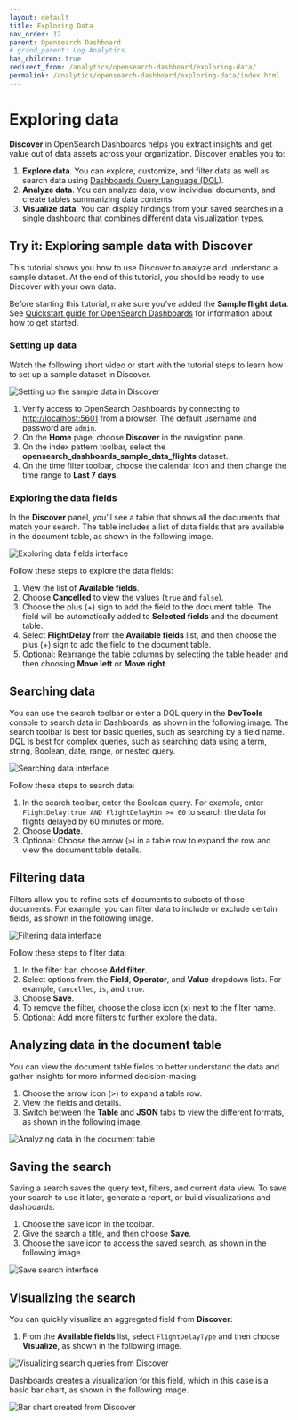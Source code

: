 ```yaml
---
layout: default
title: Exploring Data
nav_order: 12
parent: Opensearch Dashboard
# grand_parent: Log Analytics
has_children: true
redirect_from: /analytics/opensearch-dashboard/exploring-data/
permalink: /analytics/opensearch-dashboard/exploring-data/index.html
---
```



# Exploring data

**Discover**  in OpenSearch Dashboards helps you extract insights and get value out of data assets across your organization. Discover enables you to:

1.  **Explore data**. You can explore, customize, and filter data as well as search data using  [Dashboards Query Language (DQL)](https://opensearch.org/docs/latest/dashboards/dql/).
2.  **Analyze data**. You can analyze data, view individual documents, and create tables summarizing data contents.
3.  **Visualize data**. You can display findings from your saved searches in a single dashboard that combines different data visualization types.

## Try it: Exploring sample data with Discover[](https://opensearch.org/docs/latest/dashboards/discover/index-discover/#try-it-exploring-sample-data-with-discover)

This tutorial shows you how to use Discover to analyze and understand a sample dataset. At the end of this tutorial, you should be ready to use Discover with your own data.

Before starting this tutorial, make sure you’ve added the  **Sample flight data**. See  [Quickstart guide for OpenSearch Dashboards](https://opensearch.org/docs/latest/dashboards/quickstart-dashboards/)  for information about how to get started.

### Setting up data[](https://opensearch.org/docs/latest/dashboards/discover/index-discover/#setting-up-data)

Watch the following short video or start with the tutorial steps to learn how to set up a sample dataset in Discover.

![Setting up the sample data in Discover]({{site.baseurl}}/images/exploring-data/discover-setting-up-data.gif)

1.  Verify access to OpenSearch Dashboards by connecting to  [http://localhost:5601](http://localhost:5601/)  from a browser. The default username and password are  `admin`.
2.  On the  **Home**  page, choose  **Discover**  in the navigation pane.
3.  On the index pattern toolbar, select the  **opensearch_dashboards_sample_data_flights**  dataset.
4.  On the time filter toolbar, choose the calendar icon and then change the time range to  **Last 7 days**.

### Exploring the data fields[](https://opensearch.org/docs/latest/dashboards/discover/index-discover/#exploring-the-data-fields)

In the  **Discover**  panel, you’ll see a table that shows all the documents that match your search. The table includes a list of data fields that are available in the document table, as shown in the following image.

![Exploring data fields interface]({{site.baseurl}}/images/exploring-data/discover-data-fields.png)

Follow these steps to explore the data fields:

1.  View the list of  **Available fields**.
2.  Choose  **Cancelled**  to view the values (`true`  and  `false`).
3.  Choose the plus (+) sign to add the field to the document table. The field will be automatically added to  **Selected fields**  and the document table.
4.  Select  **FlightDelay**  from the  **Available fields**  list, and then choose the plus (+) sign to add the field to the document table.
5.  Optional: Rearrange the table columns by selecting the table header and then choosing  **Move left**  or  **Move right**.

## Searching data[](https://opensearch.org/docs/latest/dashboards/discover/index-discover/#searching-data)

You can use the search toolbar or enter a DQL query in the  **DevTools**  console to search data in Dashboards, as shown in the following image. The search toolbar is best for basic queries, such as searching by a field name. DQL is best for complex queries, such as searching data using a term, string, Boolean, date, range, or nested query.

![Searching data interface](https://opensearch.org/docs/latest/images/discover-search.png)

Follow these steps to search data:

1.  In the search toolbar, enter the Boolean query. For example, enter  `FlightDelay:true AND FlightDelayMin >= 60`  to search the data for flights delayed by 60 minutes or more.
2.  Choose  **Update**.
3.  Optional: Choose the arrow (`>`) in a table row to expand the row and view the document table details.

## Filtering data[](https://opensearch.org/docs/latest/dashboards/discover/index-discover/#filtering-data)

Filters allow you to refine sets of documents to subsets of those documents. For example, you can filter data to include or exclude certain fields, as shown in the following image.

![Filtering data interface]({{site.baseurl}}/images/exploring-data/discover-filter.png)

Follow these steps to filter data:

1.  In the filter bar, choose  **Add filter**.
2.  Select options from the  **Field**,  **Operator**, and  **Value**  dropdown lists. For example,  `Cancelled`,  `is`, and  `true`.
3.  Choose  **Save**.
4.  To remove the filter, choose the close icon (x) next to the filter name.
5.  Optional: Add more filters to further explore the data.

## Analyzing data in the document table[](https://opensearch.org/docs/latest/dashboards/discover/index-discover/#analyzing-data-in-the-document-table)

You can view the document table fields to better understand the data and gather insights for more informed decision-making:

1.  Choose the arrow icon (>) to expand a table row.
2.  View the fields and details.
3.  Switch between the  **Table**  and  **JSON**  tabs to view the different formats, as shown in the following image.

![Analyzing data in the document table]({{site.baseurl}}/images/exploring-data/discover-analyze.png)

## Saving the search[](https://opensearch.org/docs/latest/dashboards/discover/index-discover/#saving-the-search)

Saving a search saves the query text, filters, and current data view. To save your search to use it later, generate a report, or build visualizations and dashboards:

1.  Choose the save icon in the toolbar.
2.  Give the search a title, and then choose  **Save**.
3.  Choose the save icon to access the saved search, as shown in the following image.

![Save search interface]({{site.baseurl}}/images/exploring-data/discover-save.png)

## Visualizing the search[](https://opensearch.org/docs/latest/dashboards/discover/index-discover/#visualizing-the-search)

You can quickly visualize an aggregated field from  **Discover**:

1.  From the  **Available fields**  list, select  `FlightDelayType`  and then choose  **Visualize**, as shown in the following image.

![Visualizing search queries from Discover]({{site.baseurl}}/images/exploring-data/discover-visualize.png)

Dashboards creates a visualization for this field, which in this case is a basic bar chart, as shown in the following image.

![Bar chart created from Discover]({{site.baseurl}}/images/exploring-data/discover-visualize-2.png)

[](https://opensearch.org/docs/latest/dashboards/discover/index-discover/#top)


